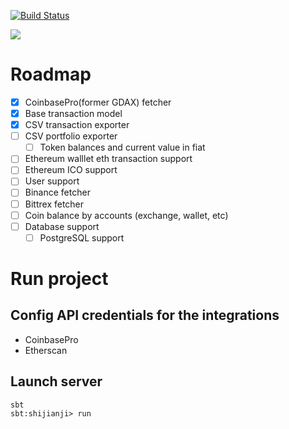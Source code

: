 [![Build Status](https://travis-ci.com/zheli/shijianji.svg?branch=master)](https://travis-ci.com/zheli/shijianji)

![](https://vignette.wikia.nocookie.net/doraemon/images/f/fe/Images.jpeg/revision/latest?cb=20130708030507&path-prefix=en)

# Roadmap
- [x] CoinbasePro(former GDAX) fetcher
- [x] Base transaction model
- [x] CSV transaction exporter
- [ ] CSV portfolio exporter
  - [ ] Token balances and current value in fiat
- [ ] Ethereum walllet eth transaction support
- [ ] Ethereum ICO support
- [ ] User support
- [ ] Binance fetcher
- [ ] Bittrex fetcher
- [ ] Coin balance by accounts (exchange, wallet, etc)
- [ ] Database support
  - [ ] PostgreSQL support

# Run project

## Config API credentials for the integrations
* CoinbasePro
* Etherscan

## Launch server
```$xslt
sbt
sbt:shijianji> run
```
